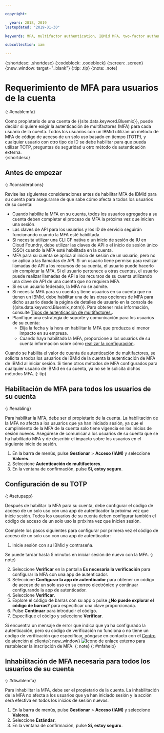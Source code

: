 ```yaml
---

copyright:

  years: 2018, 2019
lastupdated: "2019-01-30"

keywords: MFA, multifactor authentication, IBMid MFA, two-factor authentication, account MFA, time-based one-time passcode, TOTP

subcollection: iam

---
```


{:shortdesc: .shortdesc}
{:codeblock: .codeblock}
{:screen: .screen}
{:new_window: target="_blank"}
{:tip: .tip}
{:note: .note}

# Requerimiento de MFA para usuarios de la cuenta
{: #enablemfa}

Como propietario de una cuenta de {{site.data.keyword.Bluemix}}, puede decidir si quiere exigir la autenticación de multifactores (MFA) para cada usuario de la cuenta. Todos los usuarios con un IBMid utilizan un método de MFA de código de acceso de un solo uso basado en tiempo (TOTP), y cualquier usuario con otro tipo de ID se debe habilitar para que pueda utilizar TOTP, preguntas de seguridad u otro método de autenticación externa.  
{:shortdesc}

## Antes de empezar
{: #considerations}

Revise las siguientes consideraciones antes de habilitar MFA de IBMid para su cuenta para asegurarse de que sabe cómo afecta a todos los usuarios de su cuenta:

* Cuando habilite la MFA en su cuenta, todos los usuarios agregados a su cuenta deben completar el proceso de MFA la próxima vez que inicien una sesión.
* Las claves de API para los usuarios y los ID de servicio seguirán funcionando cuando la MFA esté habilitada.
* Si necesita utilizar una CLI CF nativa o un inicio de sesión de IU en Cloud Foundry, debe utilizar las claves de API o el inicio de sesión único (SSO) cuando la MFA esté habilitada en la cuenta.
* MFA para su cuenta se aplica al inicio de sesión de un usuario, pero no se aplica a las llamadas de API. Si un usuario tiene permiso para realizar llamadas de API a los recursos de su cuenta, el usuario puede hacerlo sin completar la MFA. Si el usuario pertenece a otras cuentas, el usuario puede realizar llamadas de API a los recursos de su cuenta utilizando una clave de API de una cuenta que no requiera MFA.
* Si es un usuario federado, la MFA no se admite.
* Si necesita MFA para su cuenta y tiene usuarios en su cuenta que no tienen un IBMid, debe habilitar una de las otras opciones de MFA para dicho usuario desde la página de detalles de usuario en la consola de {{site.data.keyword.Bluemix_notm}}. Para obtener más información, consulte [Tipos de autenticación de multifactores.](/docs/iam?topic=iam-types#types).
* Planifique una estrategia de soporte y comunicación para los usuarios de su cuenta:
  * Elija la fecha y la hora en habilitar la MFA que produzca el menor impacto en su empresa.
  * Cuando haya habilitado la MFA, proporcione a los usuarios de su cuenta información sobre cómo [realizar la configuración](/docs/iam?topic=iam-enablemfa#setupapp).

Cuando se habilita el valor de cuenta de autenticación de multifactores, se solicita a todos los usuarios de IBMid de la cuenta la autenticación de MFA de IBMid al iniciar sesión. Si tiene otros métodos de MFA configurados para cualquier usuario de IBMid en su cuenta, ya no se le solicita dichos métodos MFA.
{: tip}

## Habilitación de MFA para todos los usuarios de su cuenta
{: #enabling}

Para habilitar la MFA, debe ser el propietario de la cuenta. La habilitación de la MFA no afecta a los usuarios que ya han iniciado sesión, ya que el cumplimiento de la MFA de la cuenta solo tiene vigencia en los inicios de sesión nuevos. Asegúrese de comunicar a los usuarios de su cuenta que se ha habilitado MFA y de describir el impacto sobre los usuarios en el siguiente inicio de sesión.

1. En la barra de menús, pulse **Gestionar** &gt; **Acceso (IAM)** y seleccione **Valores**.
2. Seleccione **Autenticación de multifactores**.
3. En la ventana de confirmación, pulse **Sí, estoy seguro**.

## Configuración de su TOTP
{: #setupapp}

Después de habilitar la MFA para su cuenta, debe configurar el código de acceso de un solo uso con una app de autenticador la próxima vez que inicie sesión. Todos los usuarios de su cuenta deben configurar también el código de acceso de un solo uso la próxima vez que inicien sesión.

Complete los pasos siguientes para configurar por primera vez el código de acceso de un solo uso con una app de autenticador:

1. Inicie sesión con su IBMid y contraseña.

  Se puede tardar hasta 5 minutos en iniciar sesión de nuevo con la MFA.
  {: note}

2. Seleccione **Verificar** en la pantalla **Es necesaria la verificación** para configurar la MFA con una app de autenticador.
3. Seleccione **Configurar la app de autenticador** para obtener un código de acceso de un solo uso en su correo electrónico y continuar configurando la app de autenticador.
4. Seleccione **Verificar**.
5. Explore el código de barras con su app o pulse **¿No puede explorar el código de barras?** para especificar una clave proporcionada.
6. Pulse **Continuar** para introducir el código.
7. Especifique el código y seleccione **Verificar**.

Si encuentra un mensaje de error que indica que ya ha configurado la autenticación, pero su código de verificación no funciona o no tiene un código de verificación que especificar, póngase en contacto con el [Centro de atención al cliente](https://www.ibm.com/ibmid/myibm/help/us/helpdesk.html){: new_window} ![Icono de enlace externo](../icons/launch-glyph.svg "Icono de enlace externo") para restablecer la inscripción de MFA.
{: note}
{: #mfahelp}

## Inhabilitación de MFA necesaria para todos los usuarios de su cuenta
{: #disablemfa}

Para inhabilitar la MFA, debe ser el propietario de la cuenta. La inhabilitación de la MFA no afecta a los usuarios que ya han iniciado sesión y la acción será efectiva en todos los inicios de sesión nuevos.

1. En la barra de menús, pulse **Gestionar** &gt; **Acceso (IAM)** y seleccione **Valores**.
2. Seleccione **Estándar**.
3. En la ventana de confirmación, pulse **Sí, estoy seguro**.
